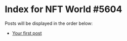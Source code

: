 # Index for NFT World #5604
Posts will be displayed in the order below:

- [Your first post](./001-first.md)

